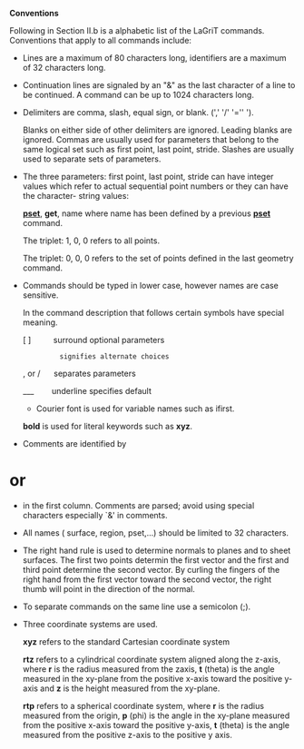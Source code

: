 
**Conventions**

Following in Section II.b is a alphabetic list of the LaGriT commands.
Conventions that apply to all commands include:

- Lines are a maximum of 80 characters long, identifiers are a
maximum of 32 characters long.
- Continuation lines are signaled by an "&" as the last character of
a line to be continued. A command can be up to 1024 characters long.

- Delimiters are comma, slash, equal sign, or blank. (',' '/' '=''
').

  Blanks on either side of other delimiters are ignored. Leading blanks
  are ignored. Commas are usually used for parameters that belong to the
  same logical set such as first point, last point, stride. Slashes are
  usually used to separate sets of parameters.

- The three parameters: first point, last point, stride can have
integer values which refer to actual sequential point numbers or they
can have the character- string values:

  **[pset](commands/PSET.md)**, **get**, name where name has been
  defined by a previous **[pset](commands/PSET.md)** command.


  The triplet: 1, 0, 0 refers to all points.

  The triplet: 0, 0, 0 refers to the set of points defined in the last
  geometry command.

- Commands should be typed in lower case, however names are case
sensitive.

  In the command description that follows certain symbols have special
  meaning.

  [ ]          surround optional parameters

               signifies alternate choices

  , or /      separates parameters

  \_\_\_        underline specifies default

  - Courier font is used for variable names such as ifirst.

  **bold** is used for literal keywords such as **xyz**.

- Comments are identified by 
# or 
* in the first column. Comments are
parsed; avoid using special characters especially 
`&' in comments.

- All names ( surface, region, pset,...) should be limited to 32
characters.

- The right hand rule is used to determine normals to planes and to
sheet surfaces. The first two points determin the first vector and the
first and third point determine the second vector. By curling the
fingers of the right hand from the first vector toward the second
vector, the right thumb will point in the direction of the normal.


- To separate commands on the same line use a semicolon (;).

- Three coordinate systems are used.

  **xyz** refers to the standard Cartesian coordinate system

  **rtz** refers to a cylindrical coordinate system aligned along the
  z-axis, where **r** is the radius measured from the zaxis, **t** (theta)
  is the angle measured in the xy-plane from the positive x-axis toward
  the positive y-axis and **z** is the height measured from the xy-plane.

  **rtp** refers to a spherical coordinate system, where **r** is the
  radius measured from the origin, **p** (phi) is the angle in the
  xy-plane measured from the positive x-axis toward the positive y-axis,
  **t** (theta) is the angle measured from the positive z-axis to the
  positive y axis.
